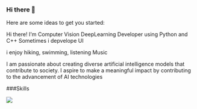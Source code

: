 ### Hi there 👋


Here are some ideas to get you started:

Hi there! I'm Computer Vision DeepLearning Developer using Python and C++
Sometimes i depvelope UI

i enjoy hiking, swimming, listening Music

I am passionate about creating diverse artificial intelligence models that contribute to society. 
I aspire to make a meaningful impact by contributing to the advancement of AI technologies



###Skills


<img src="https://img.shields.io/badge/#3776AB?style=flat-square&logo=Python&logoColor=white"/>
